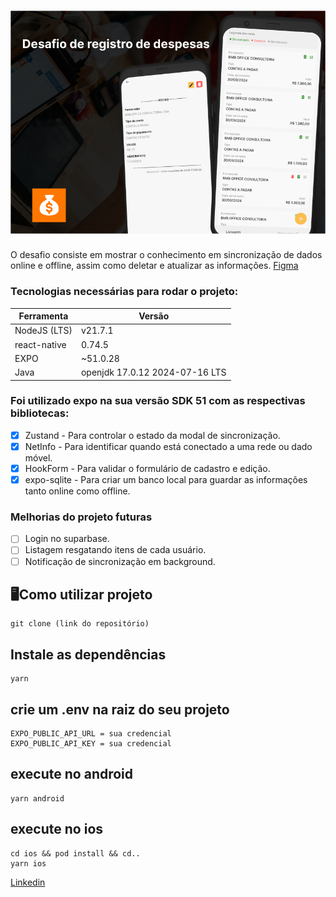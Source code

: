 # ![capa](./assets/capa.png)

O desafio consiste em mostrar o conhecimento em sincronização de dados online e offline, assim como deletar e atualizar as informações.
[Figma](https://www.figma.com/design/ulPqbVzlxDFhD4EypgyL3e/Sales?m=auto&t=crsHsVYIola8d2r9-1)

### Tecnologias necessárias para rodar o projeto:

| Ferramenta   | Versão                         |
| ------------ | ------------------------------ |
| NodeJS (LTS) | v21.7.1                        |
| react-native | 0.74.5                         |
| EXPO         | ~51.0.28                       |
| Java         | openjdk 17.0.12 2024-07-16 LTS |

### Foi utilizado expo na sua versão SDK 51 com as respectivas bibliotecas:

-   [x] Zustand - Para controlar o estado da modal de sincronização.
-   [x] NetInfo - Para identificar quando está conectado a uma rede ou dado móvel.
-   [x] HookForm - Para validar o formulário de cadastro e edição.
-   [x] expo-sqlite - Para criar um banco local para guardar as informações tanto online como offline.

### Melhorias do projeto futuras

-   [ ] Login no suparbase.
-   [ ] Listagem resgatando itens de cada usuário.
-   [ ] Notificação de sincronização em background.

## 🖥️Como utilizar projeto

```cm
git clone (link do repositório)
```

## Instale as dependências

```cm
yarn
```

## crie um .env na raiz do seu projeto

```cm
EXPO_PUBLIC_API_URL = sua credencial
EXPO_PUBLIC_API_KEY = sua credencial
```

## execute no android

```cm
yarn android
```

## execute no ios

```cm
cd ios && pod install && cd..
yarn ios
```

[Linkedin](https://www.linkedin.com/in/italoasouzati/)
